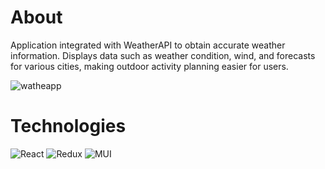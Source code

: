 # About
Application integrated with WeatherAPI to obtain accurate weather information. Displays data such as weather condition, wind, and forecasts for various cities, making outdoor activity planning easier for users.

![watheapp](https://github.com/DevAlejandroRC/weatherapp/assets/53066396/b168a09c-ff6b-45a1-886e-c81cf47c15d6)

# Technologies
![React](https://img.shields.io/badge/React-20232A?style=for-the-badge&logo=react&logoColor=61DAFB)
![Redux](https://img.shields.io/badge/Redux-593D88?style=for-the-badge&logo=redux&logoColor=white)
![MUI](https://img.shields.io/badge/Material--UI-0081CB?style=for-the-badge&logo=material-ui&logoColor=white)

